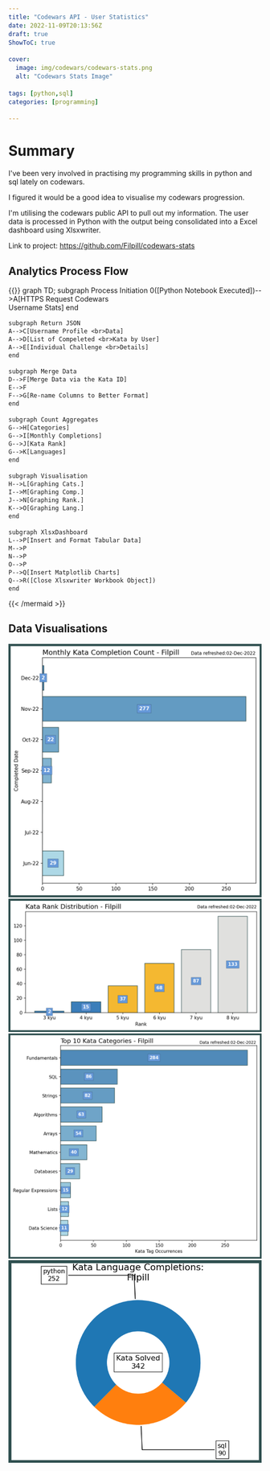 ```yaml
---
title: "Codewars API - User Statistics"
date: 2022-11-09T20:13:56Z
draft: true
ShowToC: true

cover:
  image: img/codewars/codewars-stats.png
  alt: "Codewars Stats Image"

tags: [python,sql]
categories: [programming]

---
```


# Summary

I've been very involved in practising my programming skills in python and sql lately on codewars.

I figured it would be a good idea to visualise my codewars progression.

I'm utilising the codewars public API to pull out my information. The user data is processed in Python with the output being consolidated into a Excel dashboard using Xlsxwriter.

Link to project: https://github.com/Filpill/codewars-stats

## Analytics Process Flow

{{<mermaid>}}
graph TD;
    subgraph Process Initiation
    0([Python Notebook Executed])-->A[HTTPS Request Codewars <br>Username Stats]
    end

    subgraph Return JSON
    A-->C[Username Profile <br>Data]
    A-->D[List of Compeleted <br>Kata by User]
    A-->E[Individual Challenge <br>Details]
    end

    subgraph Merge Data
    D-->F[Merge Data via the Kata ID]
    E-->F
    F-->G[Re-name Columns to Better Format]
    end

    subgraph Count Aggregates
    G-->H[Categories]
    G-->I[Monthly Completions]
    G-->J[Kata Rank]
    G-->K[Languages]
    end

    subgraph Visualisation
    H-->L[Graphing Cats.]
    I-->M[Graphing Comp.]
    J-->N[Graphing Rank.]
    K-->O[Graphing Lang.]
    end

    subgraph XlsxDashboard
    L-->P[Insert and Format Tabular Data]
    M-->P
    N-->P
    O-->P
    P-->Q[Insert Matplotlib Charts]
    Q-->R([Close Xlsxwriter Workbook Object])
    end
{{< /mermaid >}}

## Data Visualisations

<img src="https://raw.githubusercontent.com/Filpill/codewars-stats/main/charts/monthly_complete_barh.png" alt="Monthly Kata Completetions" width="650">
<img src="https://raw.githubusercontent.com/Filpill/codewars-stats/main/charts/rank_distribution.png" alt="Rank Distribution" width="650">
<img src="https://raw.githubusercontent.com/Filpill/codewars-stats/main/charts/top_tags.png" alt="Kata Categories" width="650">
<img src="https://raw.githubusercontent.com/Filpill/codewars-stats/main/charts/language_pie.png" alt="Pie Chart" width="650">
